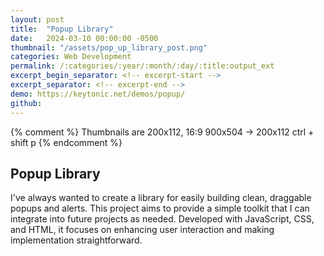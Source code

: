 ```yaml
---
layout: post
title:  "Popup Library"
date:   2024-03-10 00:00:00 -0500
thumbnail: "/assets/pop_up_library_post.png"
categories: Web Development
permalink: /:categories/:year/:month/:day/:title:output_ext
excerpt_begin_separator: <!-- excerpt-start -->
excerpt_separator: <!-- excerpt-end -->
demo: https://keytonic.net/demos/popup/
github:
---
```

{% comment %} 
    Thumbnails are 200x112, 16:9
    900x504 -> 200x112 ctrl + shift p
{% endcomment %}

## Popup Library
<!-- excerpt-start -->
I've always wanted to create a library for easily building clean, draggable popups and alerts. This project aims to provide a simple toolkit that I can integrate into future projects as needed. Developed with JavaScript, CSS, and HTML, it focuses on enhancing user interaction and making implementation straightforward.<!-- excerpt-end -->
